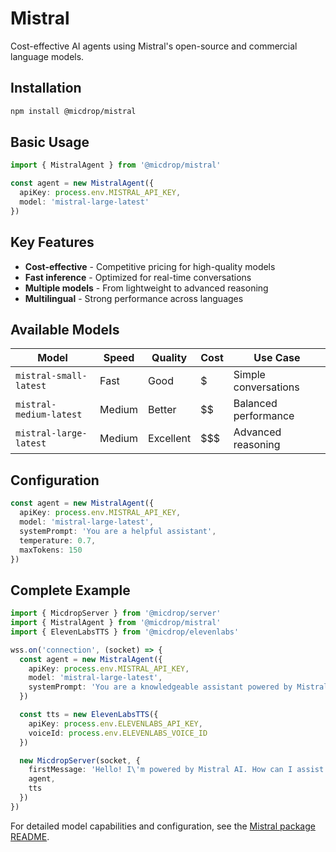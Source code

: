 # Mistral

Cost-effective AI agents using Mistral's open-source and commercial language models.

## Installation

```bash
npm install @micdrop/mistral
```

## Basic Usage

```typescript
import { MistralAgent } from '@micdrop/mistral'

const agent = new MistralAgent({
  apiKey: process.env.MISTRAL_API_KEY,
  model: 'mistral-large-latest'
})
```

## Key Features

- **Cost-effective** - Competitive pricing for high-quality models
- **Fast inference** - Optimized for real-time conversations  
- **Multiple models** - From lightweight to advanced reasoning
- **Multilingual** - Strong performance across languages

## Available Models

| Model | Speed | Quality | Cost | Use Case |
|-------|-------|---------|------|----------|
| `mistral-small-latest` | Fast | Good | $ | Simple conversations |
| `mistral-medium-latest` | Medium | Better | $$ | Balanced performance |
| `mistral-large-latest` | Medium | Excellent | $$$ | Advanced reasoning |

## Configuration

```typescript
const agent = new MistralAgent({
  apiKey: process.env.MISTRAL_API_KEY,
  model: 'mistral-large-latest',
  systemPrompt: 'You are a helpful assistant',
  temperature: 0.7,
  maxTokens: 150
})
```

## Complete Example

```typescript
import { MicdropServer } from '@micdrop/server'
import { MistralAgent } from '@micdrop/mistral'
import { ElevenLabsTTS } from '@micdrop/elevenlabs'

wss.on('connection', (socket) => {
  const agent = new MistralAgent({
    apiKey: process.env.MISTRAL_API_KEY,
    model: 'mistral-large-latest',
    systemPrompt: 'You are a knowledgeable assistant powered by Mistral AI'
  })

  const tts = new ElevenLabsTTS({
    apiKey: process.env.ELEVENLABS_API_KEY,
    voiceId: process.env.ELEVENLABS_VOICE_ID
  })

  new MicdropServer(socket, {
    firstMessage: 'Hello! I\'m powered by Mistral AI. How can I assist you?',
    agent,
    tts
  })
})
```

For detailed model capabilities and configuration, see the [Mistral package README](../../../packages/mistral/README.md).